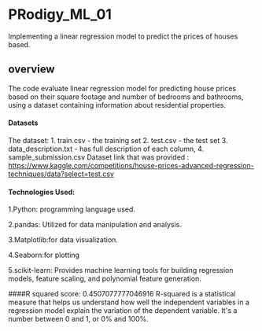 # PRodigy_ML_01
Implementing a linear regression model to predict the prices of houses based.
## overview
The code evaluate linear regression model for predicting house prices based on their square footage and number of bedrooms and bathrooms, using a dataset containing information about residential properties.
#### Datasets
The dataset: 1. train.csv - the training set 2. test.csv - the test set 3. data_description.txt -  has full description of each column, 4. sample_submission.csv 
Dataset link that was provided : https://www.kaggle.com/competitions/house-prices-advanced-regression-techniques/data?select=test.csv

#### Technologies Used:
1.Python: programming language used.

2.pandas: Utilized for data manipulation and analysis.

3.Matplotlib:for data visualization.

4.Seaborn:for plotting

5.scikit-learn: Provides machine learning tools for building regression models, feature scaling, and polynomial feature generation.

####R squared score: 0.4507077777046916
R-squared is a statistical measure that helps us understand how well the independent variables in a regression model explain the variation of the dependent variable.
It's a number between 0 and 1, or 0% and 100%.



